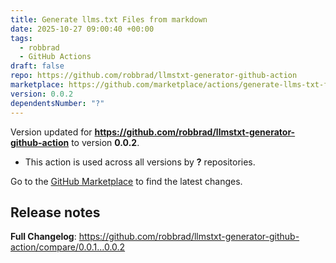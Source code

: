 ```yaml
---
title: Generate llms.txt Files from markdown
date: 2025-10-27 09:00:40 +00:00
tags:
  - robbrad
  - GitHub Actions
draft: false
repo: https://github.com/robbrad/llmstxt-generator-github-action
marketplace: https://github.com/marketplace/actions/generate-llms-txt-files-from-markdown
version: 0.0.2
dependentsNumber: "?"
---
```



Version updated for **https://github.com/robbrad/llmstxt-generator-github-action** to version **0.0.2**.
- This action is used across all versions by **?** repositories.

Go to the [GitHub Marketplace](https://github.com/marketplace/actions/generate-llms-txt-files-from-markdown) to find the latest changes.

## Release notes

**Full Changelog**: https://github.com/robbrad/llmstxt-generator-github-action/compare/0.0.1...0.0.2
